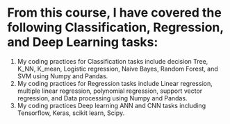 # From this course, I have covered the following Classification, Regression, and Deep Learning tasks:
1. My coding practices for Classification tasks include decision Tree, K_NN, K_mean, Logistic regression, Naive Bayes, Random Forest, and SVM using Numpy and Pandas.
2. My coding practices for Regression tasks include Linear regression, multiple linear regression, polynomial regression, support vector regression, and Data processing using Numpy and Pandas.
3.  My coding practices Deep learning ANN and CNN tasks including Tensorflow, Keras, scikit learn, Scipy.

